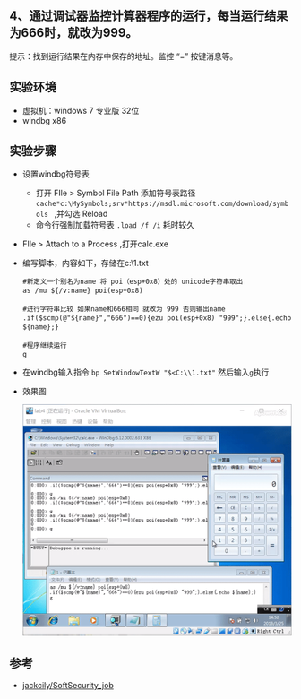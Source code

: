 ## 4、通过调试器监控计算器程序的运行，每当运行结果为666时，就改为999。

提示：找到运行结果在内存中保存的地址。监控 “=” 按键消息等。

## 实验环境

- 虚拟机：windows 7 专业版 32位
- windbg x86

## 实验步骤

- 设置windbg符号表

  - 打开 FIle > Symbol File Path 添加符号表路径`cache*c:\MySymbols;srv*https://msdl.microsoft.com/download/symbols ` ,并勾选 Reload
  - 命令行强制加载符号表 `.load /f /i`  耗时较久 


- FIle > Attach to a Process  ,打开calc.exe

- 编写脚本，内容如下，存储在c:\1.txt 

  ```
  #新定义一个别名为name 将 poi（esp+0x8）处的 unicode字符串取出
  as /mu ${/v:name} poi(esp+0x8)  
  
  #进行字符串比较 如果name和666相同 就改为 999 否则输出name
  .if($scmp(@"${name}","666")==0){ezu poi(esp+0x8) "999";}.else{.echo ${name};}
  
  #程序继续运行
  g
  ```
- 在windbg输入指令 `bp SetWindowTextW "$<C:\\1.txt"` 然后输入`g`执行
- 效果图

  ![](img/lab4-finalResult.gif)

## 参考

- [jackcily/SoftSecurity_job](https://github.com/jackcily/SoftSecurity_job/blob/master/job4.md)